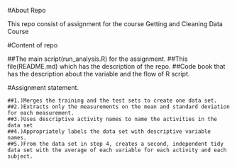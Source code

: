 #About Repo

 This repo consist of assignment for the course Getting and Cleaning Data Course

#Content of repo

##The main script(run_analysis.R) for the assignment.
##This file(README.md) which has the description of the repo.
##Code book that has the description about the variable and the flow of R script.

#Assignment statement.

    ##1.)Merges the training and the test sets to create one data set.
    ##2.)Extracts only the measurements on the mean and standard deviation for each measurement.
    ##3.)Uses descriptive activity names to name the activities in the data set
    ##4.)Appropriately labels the data set with descriptive variable names.
    ##5.)From the data set in step 4, creates a second, independent tidy data set with the average of each variable for each activity and each subject.